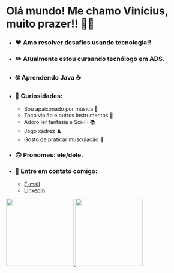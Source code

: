 # Olá mundo! Me chamo Vinícius, muito prazer!! 👋👋

- ### ❤️ Amo resolver desafios usando tecnologia!! 
- ### ✏️ Atualmente estou cursando tecnólogo em ADS.
- ### 🤓 Aprendendo Java ☕
- ### 🙈 Curiosidades:
  * Sou apaixonado por música 🎵
  * Toco violão e outros instrumentos 🎸
  * Adoro ler fantasia e Sci-Fi 📚
  * Jogo xadrez ♟️
  * Gosto de praticar musculação 💪
- ### 🙃 Pronomes: ele/dele.
- ### 💬 Entre em contato comigo:
  - [E-mail](jobsvn@outlook.com)
  - [LinkedIn](https://www.linkedin.com/in/vin%C3%ADcius-nascimento-920040214/)

<div>
  <a href="https://github.com/viniNascimento63">
   
  <img height="180em" src="https://github-readme-stats.vercel.app/api?username=viniNascimento63&show_icons=true&hide=contribs,prs&cache_seconds=86400&theme=github_dark_dimmed">
   
  <img height="180em" src="https://github-readme-stats.vercel.app/api/pin/?username=viniNascimento63&repo=github-readme-stats&cache_seconds=86400&theme=github_dark_dimmed"> 
</div>
